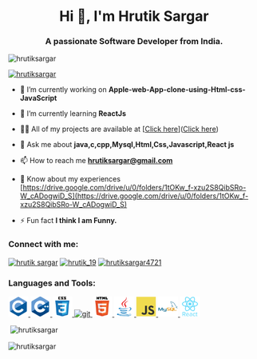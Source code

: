 <h1 align="center">Hi 👋, I'm Hrutik Sargar</h1>
<h3 align="center">A passionate Software Developer from India.</h3>

<p align="left"> <img src="https://komarev.com/ghpvc/?username=hrutiksargar&label=Profile%20views&color=0e75b6&style=flat" alt="hrutiksargar" /> </p>

<p align="left"> <a href="https://github.com/ryo-ma/github-profile-trophy"><img src="https://github-profile-trophy.vercel.app/?username=hrutiksargar" alt="hrutiksargar" /></a> </p>

- 🔭 I’m currently working on **Apple-web-App-clone-using-Html-css-JavaScript**

- 🌱 I’m currently learning **ReactJs**

- 👨‍💻 All of my projects are available at [<a href="[https://github.com/HrutikSargar?tab=repositories](https://github.com/HrutikSargar?tab=repositories)" target="_blank">Click here</a>](<a href="[https://github.com/HrutikSargar?tab=repositories](https://github.com/HrutikSargar?tab=repositories)" target="_blank">Click here</a>)

- 💬 Ask me about **java,c,cpp,Mysql,Html,Css,Javascript,React js**

- 📫 How to reach me **hrutiksargar@gmail.com**

- 📄 Know about my experiences [https://drive.google.com/drive/u/0/folders/1tOKw_f-xzu2S8QibSRo-W_cADogwiD_S](https://drive.google.com/drive/u/0/folders/1tOKw_f-xzu2S8QibSRo-W_cADogwiD_S)

- ⚡ Fun fact **I think I am Funny.**

<h3 align="left">Connect with me:</h3>
<p align="left">
<a href="https://linkedin.com/in/hrutik sargar" target="blank"><img align="center" src="https://raw.githubusercontent.com/rahuldkjain/github-profile-readme-generator/master/src/images/icons/Social/linked-in-alt.svg" alt="hrutik sargar" height="30" width="40" /></a>
<a href="https://instagram.com/hrutik_19" target="blank"><img align="center" src="https://raw.githubusercontent.com/rahuldkjain/github-profile-readme-generator/master/src/images/icons/Social/instagram.svg" alt="hrutik_19" height="30" width="40" /></a>
<a href="https://www.hackerrank.com/hrutiksargar4721" target="blank"><img align="center" src="https://raw.githubusercontent.com/rahuldkjain/github-profile-readme-generator/master/src/images/icons/Social/hackerrank.svg" alt="hrutiksargar4721" height="30" width="40" /></a>
</p>

<h3 align="left">Languages and Tools:</h3>
<p align="left"> <a href="https://www.cprogramming.com/" target="_blank" rel="noreferrer"> <img src="https://raw.githubusercontent.com/devicons/devicon/master/icons/c/c-original.svg" alt="c" width="40" height="40"/> </a> <a href="https://www.w3schools.com/cpp/" target="_blank" rel="noreferrer"> <img src="https://raw.githubusercontent.com/devicons/devicon/master/icons/cplusplus/cplusplus-original.svg" alt="cplusplus" width="40" height="40"/> </a> <a href="https://www.w3schools.com/css/" target="_blank" rel="noreferrer"> <img src="https://raw.githubusercontent.com/devicons/devicon/master/icons/css3/css3-original-wordmark.svg" alt="css3" width="40" height="40"/> </a> <a href="https://git-scm.com/" target="_blank" rel="noreferrer"> <img src="https://www.vectorlogo.zone/logos/git-scm/git-scm-icon.svg" alt="git" width="40" height="40"/> </a> <a href="https://www.w3.org/html/" target="_blank" rel="noreferrer"> <img src="https://raw.githubusercontent.com/devicons/devicon/master/icons/html5/html5-original-wordmark.svg" alt="html5" width="40" height="40"/> </a> <a href="https://www.java.com" target="_blank" rel="noreferrer"> <img src="https://raw.githubusercontent.com/devicons/devicon/master/icons/java/java-original.svg" alt="java" width="40" height="40"/> </a> <a href="https://developer.mozilla.org/en-US/docs/Web/JavaScript" target="_blank" rel="noreferrer"> <img src="https://raw.githubusercontent.com/devicons/devicon/master/icons/javascript/javascript-original.svg" alt="javascript" width="40" height="40"/> </a> <a href="https://www.mysql.com/" target="_blank" rel="noreferrer"> <img src="https://raw.githubusercontent.com/devicons/devicon/master/icons/mysql/mysql-original-wordmark.svg" alt="mysql" width="40" height="40"/> </a> <a href="https://reactjs.org/" target="_blank" rel="noreferrer"> <img src="https://raw.githubusercontent.com/devicons/devicon/master/icons/react/react-original-wordmark.svg" alt="react" width="40" height="40"/> </a> </p>

<p>&nbsp;<img align="center" src="https://github-readme-stats.vercel.app/api?username=hrutiksargar&show_icons=true&locale=en" alt="hrutiksargar" /></p>

<p><img align="center" src="https://github-readme-streak-stats.herokuapp.com/?user=hrutiksargar&" alt="hrutiksargar" /></p>
